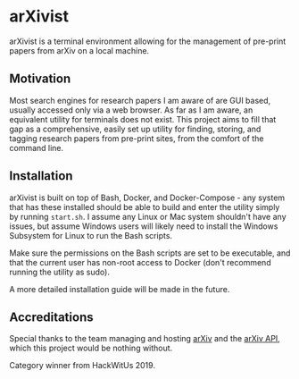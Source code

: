 # arXivist
arXivist is a terminal environment allowing for the management of pre-print papers from arXiv on a local machine. 

## Motivation
Most search engines for research papers I am aware of are GUI based, usually accessed only via a web browser. As far as
I am aware, an equivalent utility for terminals does not exist. This project aims to fill that gap as a comprehensive, 
easily set up utility for finding, storing, and tagging research papers from pre-print sites, from the 
comfort of the command line.

## Installation
arXivist is built on top of Bash, Docker, and Docker-Compose - any system that has these installed should be 
able to build and enter the utility simply by running `start.sh`. I assume any Linux or Mac system shouldn't have any 
issues, but assume Windows users will likely need to install the Windows Subsystem for Linux to run the Bash scripts.

Make sure the permissions on the Bash scripts are set to be executable, and that the current user has non-root access to 
Docker (don't recommend running the utility as sudo).  
 
A more detailed installation guide will be made in the future.
 
## Accreditations
Special thanks to the team managing and hosting [arXiv](arxiv.org) and the [arXiv API](https://arxiv.org/help/api/index), 
which this project would be nothing without.

Category winner from HackWitUs 2019.